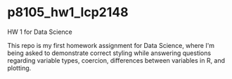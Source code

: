 # p8105_hw1_lcp2148
HW 1 for Data Science

This repo is my first homework assignment for Data Science, where I'm being asked to demonstrate correct styling while answering questions regarding variable types, coercion, differences between variables in R, and plotting. 